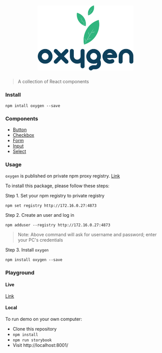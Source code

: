 <h1 align="center">
  <img width="300" src="assets/icons/oxygen.svg" alt="Oxygen">
</h1>

> A collection of React components

### Install

```
npm intall oxygen --save
```

### Components

* [Button](https://github.com/carwale/oxygen/tree/master/src/Button)
* [Checkbox](https://github.com/carwale/oxygen/tree/master/src/Checkbox)
* [Form](https://github.com/carwale/oxygen/tree/master/src/Form)
* [Input](https://github.com/carwale/oxygen/tree/master/src/Input)
* [Select](https://github.com/carwale/oxygen/tree/master/src/Select)

### Usage

`oxygen` is published on private npm proxy registry.
[Link](http://172.16.0.27:4873)

To install this package, please follow these steps:

Step 1. Set your npm registry to private registry
```
npm set registry http://172.16.0.27:4873
```

Step 2. Create an user and log in
```
npm adduser --registry http://172.16.0.27:4873
```
> Note: Above command will ask for username and password; enter your PC's credentials

Step 3. Install `oxygen`
```
npm install oxygen --save
```

### Playground

#### Live

[Link](http://172.16.0.27:9080/)

#### Local

To run demo on your own computer:
* Clone this repository
* `npm install`
* `npm run storybook`
* Visit http://localhost:8001/
